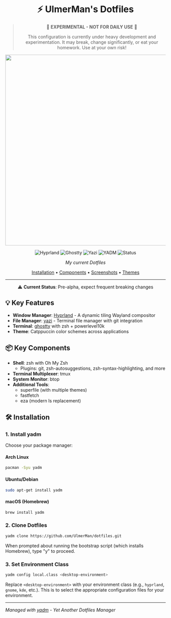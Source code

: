 <div align="center">

# ⚡️ UlmerMan's Dotfiles

> 🧪 **EXPERIMENTAL - NOT FOR DAILY USE** 🧪
> 
> This configuration is currently under heavy development and experimentation.
> It may break, change significantly, or eat your homework.
> Use at your own risk!

<img src="https://raw.githubusercontent.com/catppuccin/catppuccin/main/assets/palette/macchiato.png" width="600px" />

![Hyprland](https://img.shields.io/badge/Hyprland-✨_WM-8839ef?style=flat-square)
![Ghostty](https://img.shields.io/badge/Ghostty-🚀_Terminal-f5a97f?style=flat-square)
![Yazi](https://img.shields.io/badge/Yazi-📁_File_Manager-a6da95?style=flat-square)
![YADM](https://img.shields.io/badge/YADM-⚙️_Dotfiles-8bd5ca?style=flat-square)
![Status](https://img.shields.io/badge/Status-Experimental-red?style=flat-square)

*My current Dotfiles*

[Installation](#installation) • [Components](#components) • [Screenshots](#screenshots) • [Themes](#themes)

---
⚠️ **Current Status**: Pre-alpha, expect frequent breaking changes
</div>

## 💡 Key Features

- **Window Manager**: [Hyprland](https://hyprland.org/) - A dynamic tiling Wayland compositor
- **File Manager**: [yazi](https://yazi-rs.github.io/) - Terminal file manager with git integration
- **Terminal**: [ghostty](https://github.com/mitchellh/ghostty) with zsh + powerlevel10k
- **Theme**: Catppuccin color schemes across applications

## 📦 Key Components

- **Shell**: zsh with Oh My Zsh
  - Plugins: git, zsh-autosuggestions, zsh-syntax-highlighting, and more
- **Terminal Multiplexer**: tmux
- **System Monitor**: btop
- **Additional Tools**: 
  - superfile (with multiple themes)
  - fastfetch
  - eza (modern ls replacement)

## 🛠️ Installation

### 1. Install yadm

Choose your package manager:

#### Arch Linux
```bash
pacman -Syu yadm
```

#### Ubuntu/Debian
```bash
sudo apt-get install yadm
```

#### macOS (Homebrew)
```bash
brew install yadm
```

### 2. Clone Dotfiles
```bash
yadm clone https://github.com/UlmerMan/dotfiles.git
```

When prompted about running the bootstrap script (which installs Homebrew), type "y" to proceed.

### 3. Set Environment Class
```bash
yadm config local.class <desktop-environment>
```

Replace `<desktop-environment>` with your environment class (e.g., `hyprland`, `gnome`, `kde`, etc.). This is to select the appropriate configuration files for your environment.

---
*Managed with [yadm](https://yadm.io/) - Yet Another Dotfiles Manager*
